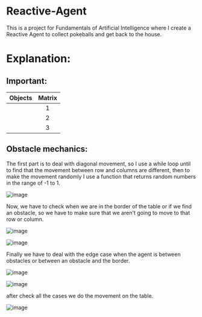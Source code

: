 # Reactive-Agent
 This is a project for Fundamentals of Artificial Intelligence where I create a Reactive Agent to collect pokeballs and get back to the house.

# Explanation:

## Important:

| Objects  |      Matrix   |
|----------|:-------------:|
|          |       1       |
|          |       2       |
|          |       3       |

## Obstacle mechanics:
The first part is to deal with diagonal movement, so I use a while loop until to find that the movement between row and columns are different, then to make the movement randomly I use a function that returns random numbers in the range of -1 to 1.

![image](https://user-images.githubusercontent.com/85517698/189185020-dd37aadc-b70f-4243-b602-ad7feaf36d28.png)

Now, we have to check when we are in the border of the table or if we find an obstacle, so we have to make sure that we aren't going to move to that row or column.

![image](https://user-images.githubusercontent.com/85517698/189185864-9e249c51-cb75-4a02-8fd1-7155e2f9fea6.png)

![image](https://user-images.githubusercontent.com/85517698/189187051-9ccadf1d-9968-480a-a28d-8a505f7e77a4.png)

Finally we have to deal with the edge case when the agent is between obstacles or between an obstacle and the border.

![image](https://user-images.githubusercontent.com/85517698/189187415-64449045-0dfa-48d6-b36b-a0e0eb1a2ff1.png)

![image](https://user-images.githubusercontent.com/85517698/189187739-987fcabb-d4bf-4bd3-9861-261a16ddd4d7.png)

after check all the cases we do the movement on the table.

![image](https://user-images.githubusercontent.com/85517698/189187905-7af96534-1bbf-4f38-b3f0-082c91b2b4fd.png)
